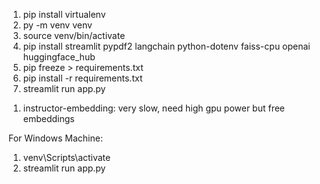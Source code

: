 <!-- To install the packages -->

1. pip install virtualenv
2. py -m venv venv
3. source venv/bin/activate
4. pip install streamlit pypdf2 langchain python-dotenv faiss-cpu openai huggingface_hub
5. pip freeze > requirements.txt
6. pip install -r requirements.txt
7. streamlit run app.py

<!-- Other links to explore -->

1. instructor-embedding: very slow, need high gpu power but free embeddings


For Windows Machine:

1. venv\Scripts\activate
2. streamlit run app.py
